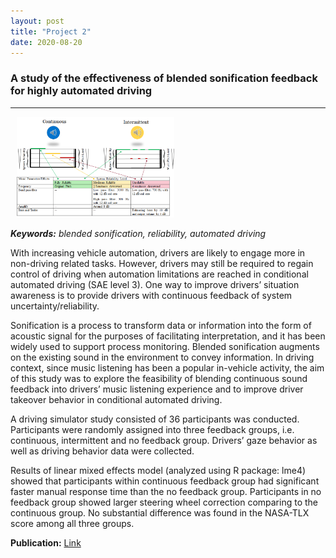```yaml
---
layout: post
title: "Project 2"
date: 2020-08-20
---
```


### A study of the effectiveness of blended sonification feedback for highly automated driving 

---
<img src="/public/images/Design_method.png"  style="margin: 0px -5px 0px 10px; width: 50%; height: 50%;" />

***Keywords:*** *blended sonification, reliability, automated driving*

With increasing vehicle automation, drivers are likely to engage more in non-driving related tasks. However, drivers may still be required to regain control of driving when automation limitations are reached in conditional automated driving (SAE level 3). One way to improve drivers’ situation awareness is to provide drivers with continuous feedback of system uncertainty/reliability.  

Sonification is a process to transform data or information into the form of acoustic signal for the purposes of facilitating interpretation, and it has been widely used to support process monitoring. Blended sonification augments on the existing sound in the environment to convey information. In driving context, since music listening has been a popular in-vehicle activity, the aim of this study was to explore the feasibility of blending continuous sound feedback into drivers’ music listening experience and to improve driver takeover behavior in conditional automated driving.  

A driving simulator study consisted of 36 participants was conducted. Participants were randomly assigned into three feedback groups, i.e. continuous, intermittent and no feedback group. Drivers’ gaze behavior as well as driving behavior data were collected.  

Results of linear mixed effects model (analyzed using R package: lme4) showed that participants within continuous feedback group had significant faster manual response time than the no feedback group. Participants in no feedback group showed larger steering wheel correction comparing to the continuous group. No substantial difference was found in the NASA-TLX score among all three groups.  
  
**Publication:** [Link](https://www.sciencedirect.com/science/article/pii/S1071581920301208)




 
